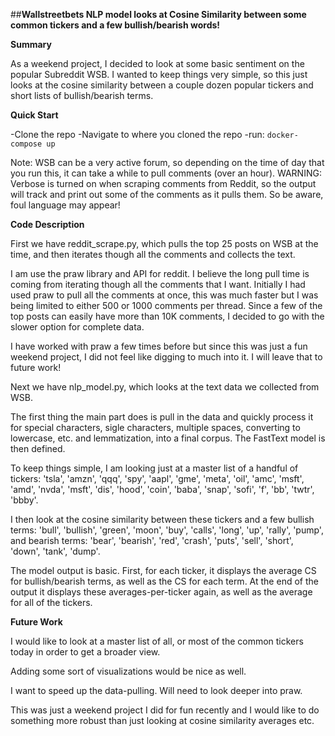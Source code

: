 ##**Wallstreetbets NLP model looks at Cosine Similarity between some common tickers and a few bullish/bearish words!**

**Summary**

As a weekend project, I decided to look at some basic sentiment on the popular Subreddit WSB. I wanted to keep things very simple, so this just looks at the cosine similarity between a couple dozen popular tickers and short lists of bullish/bearish terms. 

**Quick Start**

-Clone the repo
-Navigate to where you cloned the repo
-run:
`docker-compose up`

Note: WSB can be a very active forum, so depending on the time of day that you run this, it can take a while to pull comments (over an hour).
WARNING: Verbose is turned on when scraping comments from Reddit, so the output will track and print out some of the comments as it pulls them. So be aware, foul language may appear!

**Code Description**

First we have reddit_scrape.py, which pulls the top 25 posts on WSB at the time, and then iterates though all the comments and collects the text. 

I am use the praw library and API for reddit. I believe the long pull time is coming from iterating though all the comments that I want. Initially I had used praw to pull all the comments at once, this was much faster but I was being limited to either 500 or 1000 comments per thread. Since a few of the top posts can easily have more than 10K comments, I decided to go with the slower option for complete data. 

I have worked with praw a few times before but since this was just a fun weekend project, I did not feel like digging to much into it. I will leave that to future work!

Next we have nlp_model.py, which looks at the text data we collected from WSB. 

The first thing the main part does is pull in the data and quickly process it for special characters, sigle characters, multiple spaces, converting to lowercase, etc. and lemmatization, into a final corpus. The FastText model is then defined. 

To keep things simple, I am looking just at a master list of a handful of tickers: 'tsla', 'amzn', 'qqq', 'spy', 'aapl', 'gme', 'meta', 'oil', 'amc', 'msft', 'amd', 'nvda', 'msft', 'dis', 'hood', 'coin', 'baba', 'snap', 'sofi', 'f', 'bb', 'twtr', 'bbby'.

I then look at the cosine similarity between these tickers and a few bullish terms: 'bull', 'bullish', 'green', 'moon', 'buy', 'calls', 'long', 'up', 'rally', 'pump', and bearish terms: 'bear', 'bearish', 'red', 'crash', 'puts', 'sell', 'short', 'down', 'tank', 'dump'.

The model output is basic. First, for each ticker, it displays the average CS for bullish/bearish terms, as well as the CS for each term. At the end of the output it displays these averages-per-ticker again, as well as the average for all of the tickers. 

**Future Work**

I would like to look at a master list of all, or most of the common tickers today in order to get a broader view. 

Adding some sort of visualizations would be nice as well. 

I want to speed up the data-pulling. Will need to look deeper into praw. 

This was just a weekend project I did for fun recently and I would like to do something more robust than just looking at cosine similarity averages etc. 

